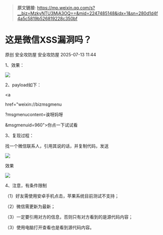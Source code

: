 > **原文链接**: https://mp.weixin.qq.com/s?__biz=MzkyNTU3MjA3OQ==&mid=2247485148&idx=1&sn=280d1d4f4a5c5819b526819228c350bf

#  这是微信XSS漏洞吗？  
原创 安全攻防屋  安全攻防屋   2025-07-13 11:44  
  
1、效果：  
  
![](https://mmbiz.qpic.cn/sz_mmbiz_png/b6UzoibqnYFHBq4ZqQRXrMagAzKRBcxzSDdpzYogQicHgqk7NxynJDCAAicCNibmyUklNzXcaj6rhOHPnUKeGYh7OA/640?wx_fmt=png&from=appmsg "")  
  
  
2、payload如下：  
  
<a  
  
href="weixin://bizmsgmenu  
  
?msgmenucontent=诶呀妈呀  
  
&msgmenuid=960">你点一下试试看</a>  
  
3、复现过程：  
  
找一个微信联系人，引用其说的话，并复制代码，发送  
  
![](https://mmbiz.qpic.cn/sz_mmbiz_png/b6UzoibqnYFHBq4ZqQRXrMagAzKRBcxzSo1KyvQMk1iaoIMnTcKFVN6XoiavjibZlO5A37BMwS0BLvoCrxOthYCmfw/640?wx_fmt=png&from=appmsg "")  
  
效果  
  
![](https://mmbiz.qpic.cn/sz_mmbiz_png/b6UzoibqnYFHBq4ZqQRXrMagAzKRBcxzS6DDQAq6EhOtzyMicjSx78VvKUV9uzLuQeiakMTuPico11kxsEMHKibYia5g/640?wx_fmt=png&from=appmsg "")  
  
4、注意，有条件限制  
  
（1）好友需使用安卓手机点击，苹果系统目前测试不支持；  
  
（2）微信需更新为最新；  
  
（3）一定要引用对方的信息，否则只有对方看到的是源代码内容；  
  
（3）使用电脑打开查看也是看到源代码内容。  
  
  
  
  
